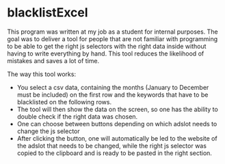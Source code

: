 # blacklistExcel

This program was written at my job as a student for internal purposes. The goal was to deliver a tool for people that are not familiar with programming to be able to get the right js selectors with the right data inside without having to write everything by hand. This tool reduces the likelihood of mistakes and saves a lot of time. 

The way this tool works:
- You select a csv data, containing the months (January to December must be included) on the first row and the keywords that have to be blacklisted on the following rows.
- The tool will then show the data on the screen, so one has the ability to double check if the right data was chosen.
- One can choose between buttons depending on which adslot needs to change the js selector
- After clicking the button, one will automatically be led to the website of the adslot that needs to be changed, while the right js selector was copied to the clipboard and is ready to be pasted in the right section.
